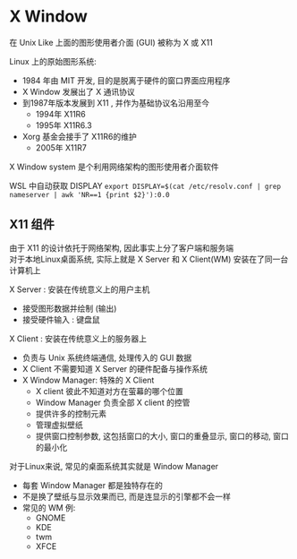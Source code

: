 # X Window

在 Unix Like 上面的图形使用者介面 (GUI) 被称为 X 或 X11

Linux 上的原始图形系统:
* 1984 年由 MIT 开发, 目的是脱离于硬件的窗口界面应用程序
* X Window 发展出了 X 通讯协议
* 到1987年版本发展到 X11 , 并作为基础协议名沿用至今
  * 1994年 X11R6
  * 1995年 X11R6.3
* Xorg 基金会接手了 X11R6的维护
  * 2005年 X11R7

X Window system 是个利用网络架构的图形使用者介面软件

WSL 中自动获取 DISPLAY
`export DISPLAY=$(cat /etc/resolv.conf | grep nameserver | awk 'NR==1 {print $2}'):0.0`


## X11 组件

由于 X11 的设计依托于网络架构, 因此事实上分了客户端和服务端  
对于本地Linux桌面系统, 实际上就是 X Server 和 X Client(WM) 安装在了同一台计算机上  

X Server : 安装在传统意义上的用户主机
* 接受图形数据并绘制 (输出)
* 接受硬件输入 : 键盘鼠

X Client : 安装在传统意义上的服务器上
* 负责与 Unix 系统终端通信, 处理传入的 GUI 数据
* X Client 不需要知道 X Server 的硬件配备与操作系统
* X Window Manager: 特殊的 X Client
  * X client 彼此不知道对方在萤幕的哪个位置
  * Window Manager 负责全部 X client 的控管
  * 提供许多的控制元素
  * 管理虚拟壁纸 
  * 提供窗口控制参数, 这包括窗口的大小, 窗口的重叠显示, 窗口的移动, 窗口的最小化

对于Linux来说, 常见的桌面系统其实就是 Window Manager
* 每套 Window Manager 都是独特存在的
* 不是换了壁纸与显示效果而已, 而是连显示的引擎都不会一样
* 常见的 WM 例:
  * GNOME 
  * KDE 
  * twm 
  * XFCE 